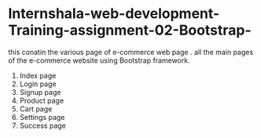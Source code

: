 # Internshala-web-development-Training-assignment-02-Bootstrap-


this conatin the various page of e-commerce web page .
 all the main pages of the e-commerce website using Bootstrap framework.
 
 1. Index page
2. Login page
3. Signup page
4. Product page
5. Cart page
6. Settings page
7. Success page
